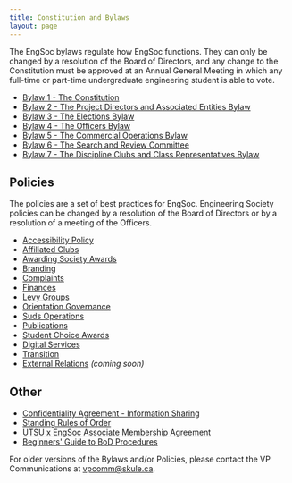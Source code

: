 ```yaml
---
title: Constitution and Bylaws
layout: page
---
```


The EngSoc bylaws regulate how EngSoc functions. They can only be changed by a resolution of the Board of Directors, and any change to the Constitution must be approved at an Annual General Meeting in which any full-time or part-time undergraduate engineering student is able to vote.
- [Bylaw 1 - The Constitution](https://github.com/skule/bylaws/blob/master/Bylaw%201.pdf)
- [Bylaw 2 - The Project Directors and Associated Entities Bylaw](https://github.com/skule/bylaws/blob/master/Bylaw%202.pdf)
- [Bylaw 3 - The Elections Bylaw](https://github.com/skule/bylaws/blob/master/Bylaw%203.pdf)
- [Bylaw 4 - The Officers Bylaw](https://github.com/skule/bylaws/blob/master/Bylaw%204.pdf)
- [Bylaw 5 - The Commercial Operations Bylaw](https://github.com/skule/bylaws/blob/master/Bylaw%205.pdf)
- [Bylaw 6 - The Search and Review Committee](https://github.com/skule/bylaws/blob/master/Bylaw%206.pdf)
- [Bylaw 7 - The Discipline Clubs and Class Representatives Bylaw](https://github.com/skule/bylaws/blob/master/Bylaw%207.pdf)

## Policies

The policies are a set of best practices for EngSoc. Engineering Society policies can be changed by a resolution of the Board of Directors or by a resolution of a meeting of the Officers.
- [Accessibility Policy](https://drive.google.com/file/d/1NBE9OM5YWWnhQfcE_s9wIuO8LECV3vDO)
- [Affiliated Clubs](https://drive.google.com/file/d/131fr_DDU6sE7p2DKIQtcqVucrNmtL5Ne)
- [Awarding Society Awards](/engsoc-documents/governing-documents/Policy-Awarding-Society-Awards.pdf)
- [Branding](https://drive.google.com/file/d/0B89eE6k71A1lV2lYUldBcWhUUDg)
- [Complaints](https://github.com/skule/bylaws/blob/master/policies/Policy-on-Complaints.pdf)
- [Finances](/engsoc-documents/governing-documents/Policy-Finances.pdf)
- [Levy Groups](https://drive.google.com/file/d/1h9RiVSQF4GSwvYrRV6cqZ8V4njTNLB6e) 
- [Orientation Governance](https://github.com/skule/bylaws/blob/master/policies/Orientation%20Governance%20Policy.pdf)
- [Suds Operations](/engsoc-documents/governing-documents/Policy-Suds-Operations.pdf)
- [Publications](/engsoc-documents/governing-documents/Policy-on-Publications.pdf)
- [Student Choice Awards](https://drive.google.com/file/d/1uKeXUGLEi0D9PNJKOkl3DKP5j9r-kXpm)
- [Digital Services](https://github.com/skule/bylaws/blob/master/policies/Digital%20Services%20Policy.pdf)
- [Transition](https://github.com/skule/bylaws/blob/master/policies/Transition%20Policy.pdf)
- [External Relations](https://github.com/skule/bylaws/blob/master/policies/) *(coming soon)*

## Other

- [Confidentiality Agreement - Information Sharing](/engsoc-documents/governing-documents/Confidentiality-Agreement-Information-Sharing.pdf)
- [Standing Rules of Order](https://drive.google.com/file/d/1sM2DObFYXUmyGS7qEKLNuRu_yQl_ilMg/view?usp=sharing)
- [UTSU x EngSoc Associate Membership Agreement](/engsoc-documents/governing-documents/UTSU-EngSoc_Contract.pdf)
- [Beginners' Guide to BoD Procedures](/engsoc-documents/governing-documents/Beginners-Guide-to-BoD-Procedures.pdf)


For older versions of the Bylaws and/or Policies, please contact the VP Communications at [vpcomm@skule.ca](mailto:vpcomm@skule.ca).
